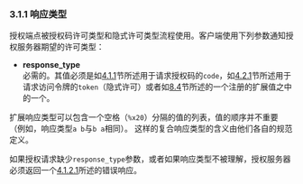 ### 3.1.1 响应类型

授权端点被授权码许可类型和隐式许可类型流程使用。客户端使用下列参数通知授权服务器期望的许可类型：

-  **response_type**    
  必需的。其值必须是如[4.1.1](../Section04/4.1.1.md)节所述用于请求授权码的`code`，如[4.2.1](../Section04/4.2.1.md)节所述用于请求访问令牌的`token`（隐式许可）或者如[8.4](../Section08/8.4.md)节所述的一个注册的扩展值之中的一个。

扩展响应类型可以包含一个空格（`%x20`）分隔的值的列表，值的顺序并不重要（例如，响应类型`a b`与`b a`相同）。 这样的复合响应类型的含义由他们各自的规范定义。

如果授权请求缺少`response_type`参数，或者如果响应类型不被理解，授权服务器必须返回一个[4.1.2.1](../Section04/4.1.2.1.md)所述的错误响应。
